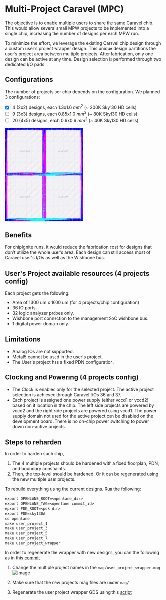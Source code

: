 # Multi-Project Caravel (MPC)
The objective is to enable multiple users to share the same Caravel chip. This would allow several small MPW projects to be implemented into a single chip, increasing the number of designs per each MPW run. 

To minimize the effort, we leverage the existing Caravel chip design through a custom user’s project wrapper design. This unique design partitions the user’s project area between multiple projects. After fabrication, only one design can be active at any time. Design selection is performed through two dedicated I/O pads.

## Configurations
The number of projects per chip depends on the configuration. We planned 3 configurations: 
- [x] 4 (2x2) designs, each 1.3x1.6 $mm^2$ (~ 200K Sky130 HD cells) 
- [ ] 9 (3x3) designs, each 0.85x1.0 $mm^2$ (~ 80K Sky130 HD cells)
- [ ] 20 (4x5) designs, each 0.6x0.6 $mm^2$ (~ 40K Sky130 HD cells)

<img src="docs/mpc-4.jpg"  width="50%" height="50%">

## Benefits
For chipIgnite runs, it would reduce the fabrication cost for designs that don’t utilize the whole user’s area. Each design can still access most of Caravel user's I/Os as well as the Wishbone bus. 

## User's Project available resources (4 projects config)
Each project gets the following:
- Area of 1300 um x 1600 um (for 4 projects/chip configuration)
- 36 IO ports.
- 32 logic analyzer probes only.
- Wishbone port connection to the management SoC wishbone bus.
- 1 digital power domain only.

## Limitations
- Analog IOs are not supported.
- Metal5 cannot be used in the user's project.
- The User's project has a fixed PDN configuration.

## Clocking and Powering (4 projects config)
- The Clock is enabled only for the selected project. The active project selection is achieved through Caravel I/Os 36 and 37.
- Each project is assigned one power supply (either vccd1 or vccd2) based on it location in the chip. The left side projects are powered by vccd2 and the right side projects are powered using vccd1. The power supply domain not used for the active project can be disabled on the development board. There is no on-chip power switching to power down non-active projects.


## Steps to reharden

In order to harden such chip, 
1. The 4 multiple projects should be hardened with a fixed floorplan, PDN, and boundary constraints. 
2. Then, the top-level should be hardened. Or it can be regenerated using the new multiple user projects.

To rebuild everything using the current designs. Run the following:
```
export OPENLANE_ROOT=<openlane_dir>
export OPENLANE_TAG=<openlane commit_id>
epxort PDK_ROOT=<pdk dir>
export PDK=sky130A
cd openlane
make user_project_1
make user_project_3
make user_project_5
make user_project_7
make user_project_wrapper
```
In order to regenerate the wrapper with new designs, you can the following as in this [commit](https://github.com/shalan/mpc/commit/72613b52cf15d0b6bc56cfadecb487be7c267af0#diff-d943e068ae25658e91d569987c90bb4f2c79bf9d538782042214081b16f99715)
1. Change the multiple project names in the `mag/user_project_wrapper.mag`
![image](https://github.com/shalan/mpc/assets/112901987/8479e408-44aa-4367-a66c-c029a6e390d6)

2. Make sure that the new projects mag files are under `mag/`
3. Regenarate the user project wrapper GDS using this [script](https://github.com/shalan/mpc/blob/main/mag/magic_write_gds.sh)

